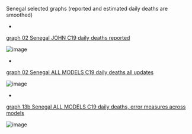 Senegal selected graphs (reported and estimated daily deaths are smoothed) 

*

[graph 02 Senegal JOHN C19 daily deaths reported](https://github.com/pourmalek/CovidLongitudinal/blob/main/output/countries/Senegal/graph%2002%20Senegal%20JOHN%20C19%20daily%20deaths%20reported.pdf)

![image](https://github.com/pourmalek/CovidLongitudinal/assets/30849720/604f4763-e0c5-40aa-adba-ca8b5db18ec4)

*

[graph 02 Senegal ALL MODELS C19 daily deaths all updates](https://github.com/pourmalek/CovidLongitudinal/blob/main/output/countries/Senegal/graph%2002%20Senegal%20ALL%20MODELS%20C19%20daily%20deaths%20all%20updates.pdf)

![image](https://github.com/pourmalek/CovidLongitudinal/assets/30849720/cb6eb128-e655-4edd-a90a-f7d752e2ff40)

*

[graph 13b Senegal ALL MODELS C19 daily deaths, error measures across models](https://github.com/pourmalek/CovidLongitudinal/blob/main/output/countries/Senegal/graph%2013b%20Senegal%20ALL%20MODELS%20C19%20daily%20deaths%2C%20error%20measures%20across%20models.pdf)

![image](https://github.com/pourmalek/CovidLongitudinal/assets/30849720/bd4cb85f-9272-4d90-8c56-9d90f812a62a)

